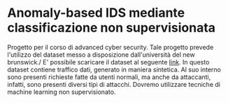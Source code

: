 # Anomaly-based IDS mediante classificazione non supervisionata
Progetto per il corso di advanced cyber security.
Tale progetto prevede l'utilizzo del dataset messo a disposizione dall'università del new brunswick./
E' possibile scaricare il dataset al seguente [link](https://www.unb.ca/cic/datasets/ids-2018.html).
In questo dataset contiene traffico dati, generato in maniera sintetica.
Al suo interno sono presenti richieste fatte da utenti normali, ma anche da attaccanti, infatti, sono presenti diversi tipi di attacchi.
Dovremo utilizzare tecniche di machine learning non supervisionato.


